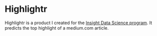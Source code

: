# Highlightr

Highlightr is a product I created for the [Insight Data Science program](http://insightdatascience.com/). It predicts the top highlight of a medium.com article.